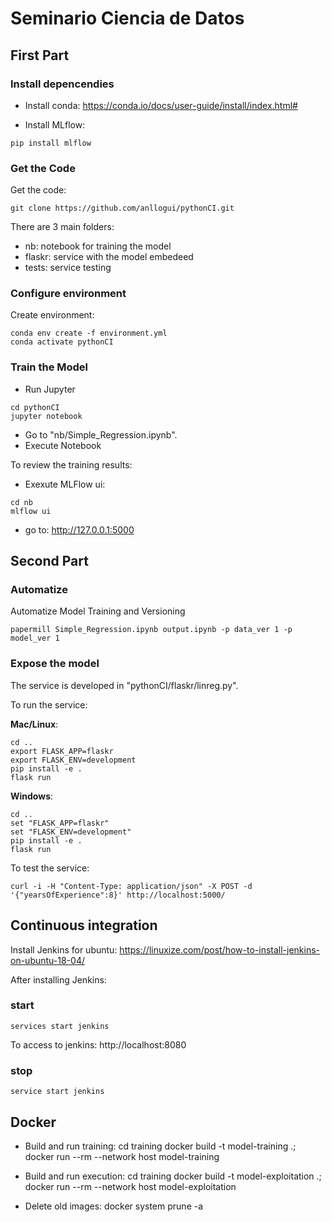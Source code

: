 # Seminario Ciencia de Datos

## First Part

### Install depencendies

- Install conda: https://conda.io/docs/user-guide/install/index.html#

- Install MLflow:

```
pip install mlflow
```

### Get the Code
 
Get the code:
```
git clone https://github.com/anllogui/pythonCI.git
```
There are 3 main folders:
- nb: notebook for training the model
- flaskr: service with the model embedeed
- tests: service testing

### Configure environment

Create environment:
```
conda env create -f environment.yml
conda activate pythonCI
```

### Train the Model
- Run Jupyter
```
cd pythonCI
jupyter notebook
```
- Go to "nb/Simple_Regression.ipynb".
- Execute Notebook

To review the training results:
- Exexute MLFlow ui:
```
cd nb
mlflow ui
```
- go to: http://127.0.0.1:5000

## Second Part

### Automatize

Automatize Model Training and Versioning
```
papermill Simple_Regression.ipynb output.ipynb -p data_ver 1 -p model_ver 1
```

### Expose the model

The service is developed in "pythonCI/flaskr/linreg.py".

To run the service:

**Mac/Linux**:
```
cd ..
export FLASK_APP=flaskr
export FLASK_ENV=development
pip install -e .
flask run
```

**Windows**:
```
cd ..
set "FLASK_APP=flaskr"
set "FLASK_ENV=development"
pip install -e .
flask run
```

To test the service:
```
curl -i -H "Content-Type: application/json" -X POST -d '{"yearsOfExperience":8}' http://localhost:5000/
```

## Continuous integration
Install Jenkins for ubuntu:
https://linuxize.com/post/how-to-install-jenkins-on-ubuntu-18-04/

After installing Jenkins:
### start
```
services start jenkins
```
To access to jenkins: http://localhost:8080

### stop

```
service start jenkins
```

## Docker 

- Build and run training:
cd training
docker build -t model-training .; docker run --rm --network host model-training


- Build and run execution:
cd training
docker build -t model-exploitation .; docker run --rm --network host model-exploitation


- Delete old images:
docker system prune -a
